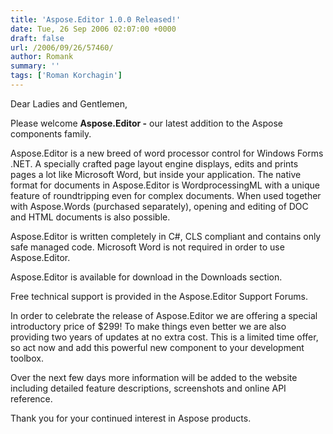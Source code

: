 ```yaml
---
title: 'Aspose.Editor 1.0.0 Released!'
date: Tue, 26 Sep 2006 02:07:00 +0000
draft: false
url: /2006/09/26/57460/
author: Romank
summary: ''
tags: ['Roman Korchagin']
---
```


Dear Ladies and Gentlemen,

Please welcome **Aspose.Editor -** our latest addition to the Aspose components family.

Aspose.Editor is a new breed of word processor control for Windows Forms .NET. A specially crafted page layout engine displays, edits and prints pages a lot like Microsoft Word, but inside your application. The native format for documents in Aspose.Editor is WordprocessingML with a unique feature of roundtripping even for complex documents. When used together with Aspose.Words (purchased separately), opening and editing of DOC and HTML documents is also possible.

Aspose.Editor is written completely in C#, CLS compliant and contains only safe managed code. Microsoft Word is not required in order to use Aspose.Editor.

Aspose.Editor is available for download in the Downloads section.

Free technical support is provided in the Aspose.Editor Support Forums.

In order to celebrate the release of Aspose.Editor we are offering a special introductory price of $299! To make things even better we are also providing two years of updates at no extra cost. This is a limited time offer, so act now and add this powerful new component to your development toolbox.

Over the next few days more information will be added to the website including detailed feature descriptions, screenshots and online API reference.

Thank you for your continued interest in Aspose products.







